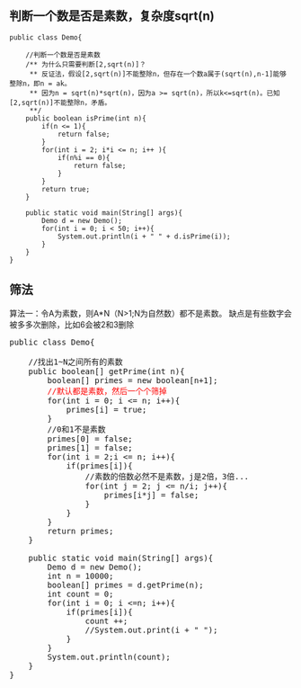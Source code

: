 
## 判断一个数是否是素数，复杂度sqrt(n)

```
public class Demo{

	//判断一个数是否是素数
	/** 为什么只需要判断[2,sqrt(n)]？
	 ** 反证法，假设[2,sqrt(n)]不能整除n，但存在一个数a属于(sqrt(n),n-1]能够整除n，即n = ak。
	 ** 因为n = sqrt(n)*sqrt(n)，因为a >= sqrt(n)，所以k<=sqrt(n)。已知[2,sqrt(n)]不能整除n，矛盾。
	 **/
	public boolean isPrime(int n){
		if(n <= 1){
			return false;
		}
		for(int i = 2; i*i <= n; i++ ){
			if(n%i == 0){
				return false;
			}
		}
		return true;
	}

	public static void main(String[] args){
		Demo d = new Demo();
		for(int i = 0; i < 50; i++){
			System.out.println(i + " " + d.isPrime(i));
		}
	}
}
```

## 筛法

算法一：令A为素数，则A*N（N>1;N为自然数）都不是素数。
缺点是有些数字会被多多次删除，比如6会被2和3删除

<pre>
public class Demo{

	//找出1~N之间所有的素数
	public boolean[] getPrime(int n){
		boolean[] primes = new boolean[n+1];
		<font color='red'>//默认都是素数，然后一个个筛掉</font>
		for(int i = 0; i <= n; i++){
			primes[i] = true;
		}
		//0和1不是素数
		primes[0] = false;
		primes[1] = false;
		for(int i = 2;i <= n; i++){
			if(primes[i]){
				//素数的倍数必然不是素数，j是2倍，3倍...
				for(int j = 2; j <= n/i; j++){
					primes[i*j] = false;
				}
			}
		}
		return primes;
	}

	public static void main(String[] args){
		Demo d = new Demo();
		int n = 10000;
		boolean[] primes = d.getPrime(n);
		int count = 0;
		for(int i = 0; i <=n; i++){
			if(primes[i]){
				count ++;
				//System.out.print(i + " ");
			}
		}
		System.out.println(count);
	}
}
</pre>